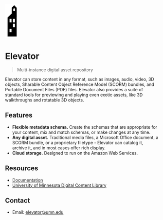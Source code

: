 <img src="assets/images/elevatorSolo.png" alt="Elevator Logo" />

# Elevator

> Multi-instance digital asset repository


Elevator can store content in any format, such as images, audio, video, 3D objects, Sharable Content Object Reference Model (SCORM) bundles, and Portable Document Files (PDF) files. Elevator also provides a suite of standard tools for previewing and playing even exotic assets, like 3D walkthroughs and rotatable 3D objects.

## Features

- **Flexible metadata schema.** Create the schemas that are appropriate for your content, mix and match schemas, or make changes at any time.
- **Any digital asset.** Traditional media files, a Microsoft Office document, a SCORM bundle, or a proprietary filetype - Elevator can catalog it, archive it, and in most cases offer rich display.
- **Cloud storage.** Designed to run on the Amazon Web Services.


## Resources
- [Documentation](https://umn-latis.github.io/elevator/)
- [University of Minnesota Digital Content Library](https://dcl.elevator.umn.edu/)

## Contact

- Email: <elevator@umn.edu>

